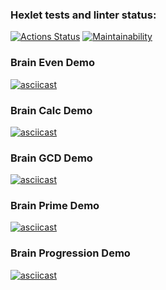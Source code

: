 ### Hexlet tests and linter status:
[![Actions Status](https://github.com/poweredbyskx/python-project-49/actions/workflows/hexlet-check.yml/badge.svg)](https://github.com/poweredbyskx/python-project-49/actions)
[![Maintainability](https://api.codeclimate.com/v1/badges/ac1d63a599e500ad8a1d/maintainability)](https://codeclimate.com/github/poweredbyskx/python-project-49/maintainability)



### Brain Even Demo
[![asciicast](https://asciinema.org/a/NrXjAi3rbqyOXrVcsAvsCFXn3.svg)](https://asciinema.org/a/NrXjAi3rbqyOXrVcsAvsCFXn3)

### Brain Calc Demo
[![asciicast](https://asciinema.org/a/ZJv7ZTAvRNmrn7HEJhymN50YE.svg)](https://asciinema.org/a/ZJv7ZTAvRNmrn7HEJhymN50YE)

### Brain GCD Demo
[![asciicast](https://asciinema.org/a/TP5odYa34WOgNZr9TRFIVu9GN.svg)](https://asciinema.org/a/TP5odYa34WOgNZr9TRFIVu9GN)

### Brain Prime Demo
[![asciicast](https://asciinema.org/a/KQlMfpuEl2xn4ympalwTDSQGF.svg)](https://asciinema.org/a/KQlMfpuEl2xn4ympalwTDSQGF)

### Brain Progression Demo
[![asciicast](https://asciinema.org/a/paUstcuhXunBqrgGisWnczC6U.svg)](https://asciinema.org/a/paUstcuhXunBqrgGisWnczC6U)
